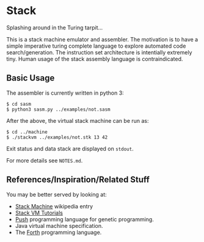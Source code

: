 
Stack
=====

Splashing around in the Turing tarpit...

This is a stack machine emulator and assembler. The motivation is to
have a simple imperative turing complete language to explore automated
code search/generation. The instruction set architecture is
intentially extremely tiny. Human usage of the stack assembly language
is contraindicated.

Basic Usage
-----------

The assembler is currently written in python 3:

    $ cd sasm
    $ python3 sasm.py ../examples/not.sasm

After the above, the virtual stack machine can be run as:

    $ cd ../machine
    $ ./stackvm ../examples/not.stk 13 42

Exit status and data stack are displayed on `stdout`.

For more details see `NOTES.md`.

References/Inspiration/Related Stuff
------------------------------------

You may be better served by looking at:

 * [Stack Machine](https://en.wikipedia.org/wiki/Stack_machine) wikipedia entry
 * [Stack VM Tutorials](https://github.com/pbohun/stack-vm-tutorials)
 * [Push](http://faculty.hampshire.edu/lspector/push.html) programming
   language for genetic programming.
 * Java virtual machine specification.
 * The [Forth](https://en.wikipedia.org/wiki/Forth_(programming_language)) programming language.

